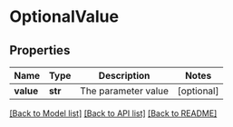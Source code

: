 # OptionalValue

## Properties
Name | Type | Description | Notes
------------ | ------------- | ------------- | -------------
**value** | **str** | The parameter value | [optional] 

[[Back to Model list]](../README.md#documentation-for-models) [[Back to API list]](../README.md#documentation-for-api-endpoints) [[Back to README]](../README.md)


